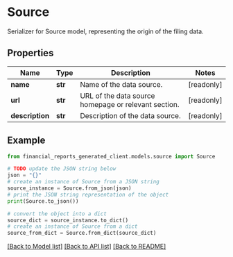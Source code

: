 # Source

Serializer for Source model, representing the origin of the filing data.

## Properties

Name | Type | Description | Notes
------------ | ------------- | ------------- | -------------
**name** | **str** | Name of the data source. | [readonly] 
**url** | **str** | URL of the data source homepage or relevant section. | [readonly] 
**description** | **str** | Description of the data source. | [readonly] 

## Example

```python
from financial_reports_generated_client.models.source import Source

# TODO update the JSON string below
json = "{}"
# create an instance of Source from a JSON string
source_instance = Source.from_json(json)
# print the JSON string representation of the object
print(Source.to_json())

# convert the object into a dict
source_dict = source_instance.to_dict()
# create an instance of Source from a dict
source_from_dict = Source.from_dict(source_dict)
```
[[Back to Model list]](../README.md#documentation-for-models) [[Back to API list]](../README.md#documentation-for-api-endpoints) [[Back to README]](../README.md)


